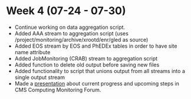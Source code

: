 # Week 4 (07-24 - 07-30)

*   Continue working on data aggregation script.
*   Added AAA stream to aggregation script (uses /project/monitoring/archive/xrootd/enr/gled as source)
*   Added EOS stream by EOS and PhEDEx tables in order to have site name attribute
*   Added JobMonitoring (CRAB) stream to aggregation script
*   Added function to delete old output before saving new files
*   Added functionality to script that unions output from all streams into a single output stream
*   Made a [presentation](./Presentations/Presentation_Justinas_Rumsevicius_2017-07-26.pdf) about current progress and upcoming steps in CMS Computing Monitoring Forum.
